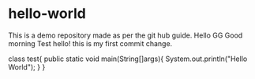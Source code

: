 # hello-world
This is a demo repository made as per the git hub guide.
Hello GG  Good morning 
Test 
hello!
this is my first commit change.

class test{
	public static void main(String[]args){
		System.out.println("Hello World");
	}
}
